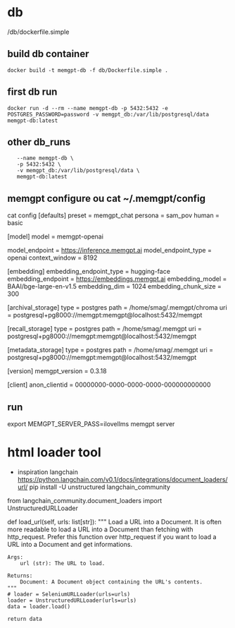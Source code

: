 
# db 
/db/dockerfile.simple

## build db container
`docker build -t memgpt-db -f db/Dockerfile.simple .`

## first db run
`docker run -d --rm --name memgpt-db -p 5432:5432 -e POSTGRES_PASSWORD=password -v memgpt_db:/var/lib/postgresql/data memgpt-db:latest`

## other db_runs

``` docker run -d --rm \
   --name memgpt-db \
   -p 5432:5432 \
   -v memgpt_db:/var/lib/postgresql/data \
   memgpt-db:latest
   ```

## memgpt configure ou cat ~/.memgpt/config


cat config 
[defaults]
preset = memgpt_chat
persona = sam_pov
human = basic

[model]
model = memgpt-openai
	
model_endpoint = https://inference.memgpt.ai
model_endpoint_type = openai
context_window = 8192

[embedding]
embedding_endpoint_type = hugging-face
embedding_endpoint = https://embeddings.memgpt.ai
embedding_model = BAAI/bge-large-en-v1.5
embedding_dim = 1024
embedding_chunk_size = 300

[archival_storage]
type = postgres
path = /home/smag/.memgpt/chroma
uri = postgresql+pg8000://memgpt:memgpt@localhost:5432/memgpt

[recall_storage]
type = postgres
path = /home/smag/.memgpt
uri = postgresql+pg8000://memgpt:memgpt@localhost:5432/memgpt

[metadata_storage]
type = postgres
path = /home/smag/.memgpt
uri = postgresql+pg8000://memgpt:memgpt@localhost:5432/memgpt

[version]
memgpt_version = 0.3.18

[client]
anon_clientid = 00000000-0000-0000-0000-000000000000


## run 
export MEMGPT_SERVER_PASS=ilovellms
memgpt server


# html loader tool
- inspiration langchain https://python.langchain.com/v0.1/docs/integrations/document_loaders/url/
pip install -U unstructured langchain_community


from langchain_community.document_loaders import UnstructuredURLLoader

def load_url(self, urls: list[str]):
    """
    Load a URL into a Document. It is often more readable to load a URL into a Document than fetching with http_request.
    Prefer this function over http_request if you want to load a URL into a Document and get informations.

    Args:
        url (str): The URL to load.

    Returns:
        Document: A Document object containing the URL's contents.
    """
    # loader = SeleniumURLLoader(urls=urls)
    loader = UnstructuredURLLoader(urls=urls)
    data = loader.load()

    return data


